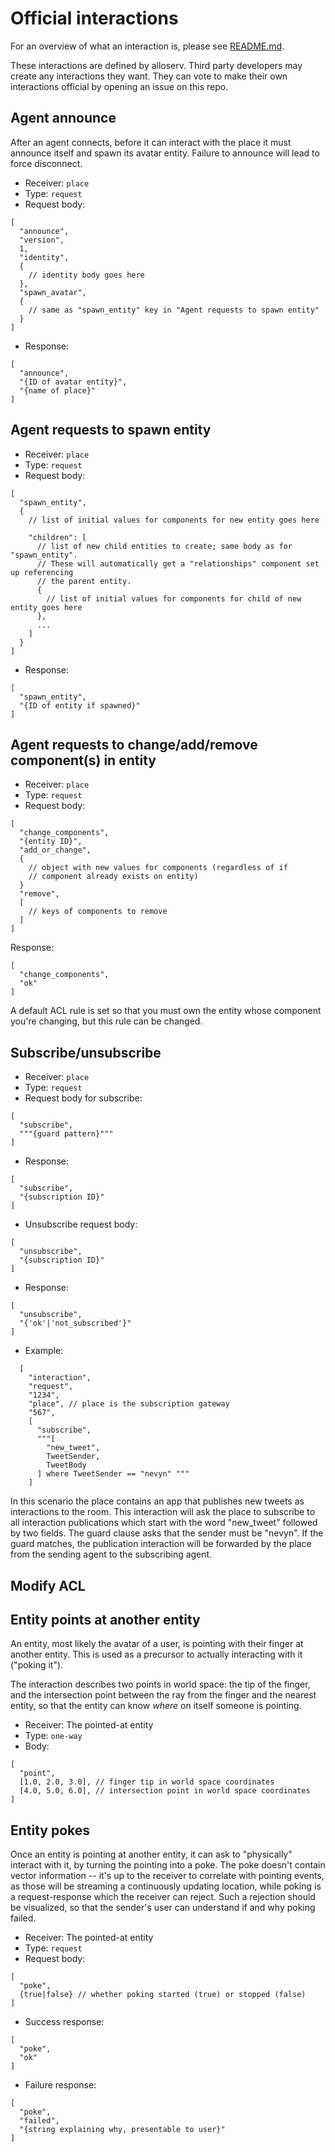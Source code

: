 # Official interactions

For an overview of what an interaction is, please see [README.md](README.md).

These interactions are defined by alloserv. Third party developers may
create any interactions they want. They can vote to make their own
interactions official by opening an issue on this repo.

## Agent announce

After an agent connects, before it can interact with the place
it must announce itself and spawn its avatar entity. Failure to
announce will lead to force disconnect.

* Receiver: `place`
* Type: `request`
* Request body:

```
[
  "announce",
  "version",
  1,
  "identity",
  {
    // identity body goes here
  },
  "spawn_avatar",
  {
    // same as "spawn_entity" key in "Agent requests to spawn entity"
  }
]
```

* Response:

```
[
  "announce",
  "{ID of avatar entity}",
  "{name of place}"
]
```

## Agent requests to spawn entity

* Receiver: `place`
* Type: `request`
* Request body:

```
[
  "spawn_entity",
  {
    // list of initial values for components for new entity goes here
    
    "children": [
      // list of new child entities to create; same body as for "spawn_entity".
      // These will automatically get a "relationships" component set up referencing
      // the parent entity.
      { 
        // list of initial values for components for child of new entity goes here
      },
      ...
    ]
  }
]
```

* Response:

```
[
  "spawn_entity",
  "{ID of entity if spawned}"
]
```


## Agent requests to change/add/remove component(s) in entity

* Receiver: `place`
* Type: `request`
* Request body:

```
[
  "change_components",
  "{entity ID}",
  "add_or_change",
  {
    // object with new values for components (regardless of if
    // component already exists on entity)
  }
  "remove",
  [
    // keys of components to remove
  ]
]
```

Response:

```
[
  "change_components",
  "ok"
]
```

A default ACL rule is set so that you must own the entity
whose component you're changing, but this rule can be changed.

## Subscribe/unsubscribe

* Receiver: `place`
* Type: `request`
* Request body for subscribe:

```
[
  "subscribe",
  """{guard pattern}"""
]
```

* Response:

```
[
  "subscribe",
  "{subscription ID}"
]
```

* Unsubscribe request body:

```
[
  "unsubscribe",
  "{subscription ID}"
]
```

* Response:

```
[
  "unsubscribe",
  "{'ok'|'not_subscribed'}"
]
```

* Example:

```
  [
    "interaction",
    "request",
    "1234",
    "place", // place is the subscription gateway
    "567",
    [
      "subscribe",
      """[
        "new_tweet",
        TweetSender,
        TweetBody
      ] where TweetSender == "nevyn" """
    ] 
```

In this scenario the place contains an app that publishes new tweets
as interactions to the room. This interaction will ask the place to
subscribe to all interaction publications which start with the
word "new_tweet" followed by two fields. The guard clause asks that
the sender must be "nevyn". If the guard matches, the publication
interaction will be forwarded by the place from the sending agent
to the subscribing agent.

## Modify ACL

## Entity points at another entity

An entity, most likely the avatar of a user, is pointing with their
finger at another entity. This is used as a precursor to actually
interacting with it ("poking it").

The interaction describes two points in world space: the tip of
the finger, and the intersection point between the ray from the
finger and the nearest entity, so that the entity can know _where_
on itself someone is pointing.

* Receiver: The pointed-at entity
* Type: `one-way`
* Body:

```
[
  "point",
  [1.0, 2.0, 3.0], // finger tip in world space coordinates
  [4.0, 5.0, 6.0], // intersection point in world space coordinates
]
```

## Entity pokes

Once an entity is pointing at another entity, it can ask to "physically"
interact with it, by turning the pointing into a poke. The poke doesn't
contain vector information -- it's up to the receiver to correlate with
pointing events, as those will be streaming a continuously updating
location, while poking is a request-response which the receiver
can reject. Such a rejection should be visualized, so that the
sender's user can understand if and why poking failed.

* Receiver: The pointed-at entity
* Type: `request`
* Request body:

```
[
  "poke",
  {true|false} // whether poking started (true) or stopped (false)
]
```

* Success response: 

```
[
  "poke",
  "ok"
]
```

* Failure response:

```
[
  "poke",
  "failed",
  "{string explaining why, presentable to user}"
]
```
